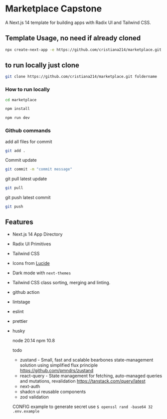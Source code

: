 # Marketplace Capstone

A Next.js 14 template for building apps with Radix UI and Tailwind CSS.

## Template Usage, no need if already cloned

```bash
npx create-next-app -e https://github.com/cristiana214/marketplace.git project-name
```

## to run locally  just clone
```bash
git clone https://github.com/cristiana214/marketplace.git foldername
```

### How to run locally
```bash
cd marketplace
```

```bash
npm install
```

```bash
npm run dev
```

### Github commands
add all files for commit
```bash
git add .
```
Commit update
```bash
git commit -m "commit message"
```
git pull latest update

```bash
git pull
```
git push latest commit
```bash
git push
```









## Features

- Next.js 14 App Directory
- Radix UI Primitives
- Tailwind CSS
- Icons from [Lucide](https://lucide.dev)
- Dark mode with `next-themes`
- Tailwind CSS class sorting, merging and linting.

- github action
- lintstage
- eslint
- prettier
- husky

  node 20.14
  npm 10.8

  todo
  - zustand - Small, fast and scalable bearbones state-management solution using simplified flux principle  https://github.com/pmndrs/zustand
  - react-query -  State management for fetching, auto-managed queries and mutations, revalidation https://tanstack.com/query/latest
  - next-auth
  - shadcn ui reusable components
  - zod validation

  CONFIG example
  to generate secret use `$ openssl rand -base64 32`
`  .env.example`

